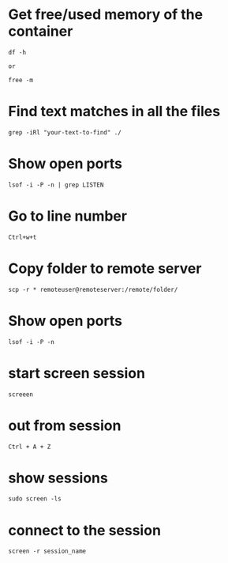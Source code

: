 [tags]: <> (linux, memory, free, usage)
# Get free/used memory of the container
```
df -h

or 

free -m
```
[tags-end]: <>


[tags]: <> (linux, text, find)
# Find text matches in all the files
```
grep -iRl "your-text-to-find" ./
```
[tags-end]: <>


[tags]: <> (linux, text, find)
# Show open ports
```
lsof -i -P -n | grep LISTEN
```
[tags-end]: <>


[tags]: <> (linux, nano, linenumber)
# Go to line number
```
Ctrl+w+t
```
[tags-end]: <>

[tags]: <> (ssh, scp, copy)
# Copy folder to remote server
```
scp -r * remoteuser@remoteserver:/remote/folder/
```
[tags-end]: <>

[tags]: <> (linux, ports, lsof)
# Show open ports
```
lsof -i -P -n
```
[tags-end]: <>

[tags]: <> (linux, screen, session, process)
# start screen session 
```
screeen 
```

# out from session
```
Ctrl + A + Z
```


# show sessions
```
sudo screen -ls
```

# connect to the session 
```
screen -r session_name
```
[tags-end]: <>

